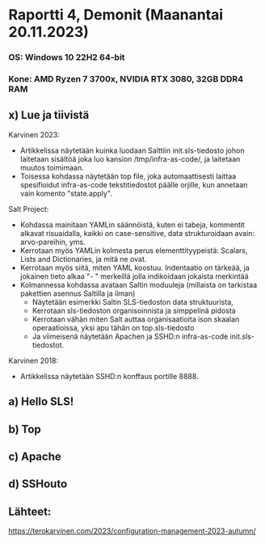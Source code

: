 
# Raportti 4, Demonit (Maanantai 20.11.2023)

### OS: Windows 10 22H2 64-bit
### Kone: AMD Ryzen 7 3700x, NVIDIA RTX 3080, 32GB DDR4 RAM

## x) Lue ja tiivistä

Karvinen 2023:
  - Artikkelissa näytetään kuinka luodaan Salttiin init.sls-tiedosto johon laitetaan sisältöä joka luo kansion /tmp/infra-as-code/, ja laitetaan muutos toimimaan.
  - Toisessa kohdassa näytetään top file, joka automaattisesti laittaa spesifioidut infra-as-code tekstitiedostot päälle orjille, kun annetaan vain komento "state.apply".

Salt Project:
  - Kohdassa mainitaan YAMLin säännöistä, kuten ei tabeja, kommentit alkavat risuaidalla, kaikki on case-sensitive, data strukturoidaan avain: arvo-pareihin, yms.
  -  Kerrotaan myös YAMLin kolmesta perus elementtityypeistä: Scalars, Lists and Dictionaries, ja mitä ne ovat.
  -  Kerrotaan myös siitä, miten YAML koostuu. Indentaatio on tärkeää, ja jokainen tieto alkaa "- " merkeillä jolla indikoidaan jokaista merkintää
  -  Kolmannessa kohdassa avataan Saltin moduuleja (millaista on tarkistaa pakettien asennus Saltilla ja ilman)
      -  Näytetään esimerkki Saltin SLS-tiedoston data struktuurista,
      -  Kerrotaan sls-tiedoston organisoinnista ja simppelinä pidosta
      -  Kerrotaan vähän miten Salt auttaa organisaatioita ison skaalan operaatioissa, yksi apu tähän on top.sls-tiedosto
      -  Ja viimeisenä näytetään Apachen ja SSHD:n infra-as-code init.sls-tiedostot.

Karvinen 2018:
  - Artikkelissa näytetään SSHD:n konffaus portille 8888.

## a) Hello SLS!



## b) Top



## c) Apache



## d) SSHouto



## Lähteet:

https://terokarvinen.com/2023/configuration-management-2023-autumn/





